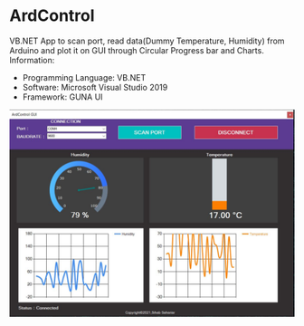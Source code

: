 # ArdControl
VB.NET App to scan port, read data(Dummy Temperature, Humidity) from Arduino and plot it on GUI through Circular Progress bar and Charts.
Information:
- Programming Language: VB.NET
- Software: Microsoft Visual Studio 2019
- Framework: GUNA UI
<img src="ss.jpg">
